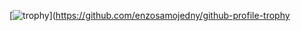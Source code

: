 
[![trophy](https://github-profile-trophy.vercel.app/?username=ryo-ma&theme=onedark)](https://github.com/enzosamojedny/github-profile-trophy

<!--
**enzosamojedny/enzosamojedny** is a ✨ _special_ ✨ repository because its `README.md` (this file) appears on your GitHub profile.

Here are some ideas to get you started:

- 🔭 I’m currently working on ...
- 🌱 I’m currently learning ...
- 👯 I’m looking to collaborate on ...
- 🤔 I’m looking for help with ...
- 💬 Ask me about ...
- 📫 How to reach me: ...
- 😄 Pronouns: ...
- ⚡ Fun fact: ...
-->
